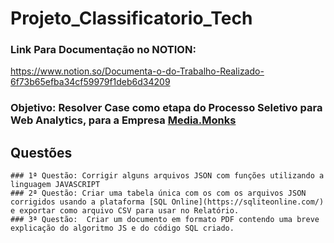 # Projeto_Classificatorio_Tech

### Link Para Documentação no NOTION: 
https://www.notion.so/Documenta-o-do-Trabalho-Realizado-6f73b65efba34cf59979f1deb6d34209

### Objetivo: Resolver Case como etapa do Processo Seletivo para Web Analytics, para a Empresa [Media.Monks](https://media.monks.com/pt)

## Questões
    ### 1ª Questão: Corrigir alguns arquivos JSON com funções utilizando a linguagem JAVASCRIPT
    ### 2ª Questão: Criar uma tabela única com os com os arquivos JSON corrigidos usando a plataforma [SQL Online](https://sqliteonline.com/) e exportar como arquivo CSV para usar no Relatório.
    ### 3ª Questão:  Criar um documento em formato PDF contendo uma breve explicação do algoritmo JS e do código SQL criado.
